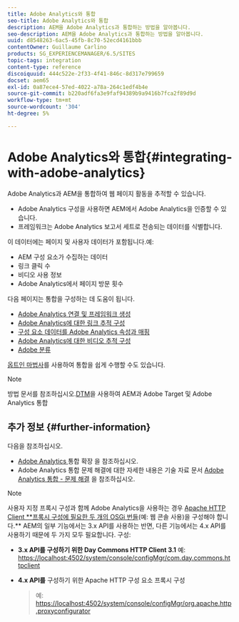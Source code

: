 ```yaml
---
title: Adobe Analytics와 통합
seo-title: Adobe Analytics와 통합
description: AEM을 Adobe Analytics과 통합하는 방법을 알아봅니다.
seo-description: AEM을 Adobe Analytics과 통합하는 방법을 알아봅니다.
uuid: d8548263-6ac5-45fb-8c70-52ecd4161bbb
contentOwner: Guillaume Carlino
products: SG_EXPERIENCEMANAGER/6.5/SITES
topic-tags: integration
content-type: reference
discoiquuid: 444c522e-2f33-4f41-846c-8d317e799659
docset: aem65
exl-id: 0a87ece4-57ed-4022-a78a-264c1edf4b4e
source-git-commit: b220adf6fa3e9faf94389b9a9416b7fca2f89d9d
workflow-type: tm+mt
source-wordcount: '304'
ht-degree: 5%

---
```


# Adobe Analytics와 통합{#integrating-with-adobe-analytics}

Adobe Analytics과 AEM을 통합하여 웹 페이지 활동을 추적할 수 있습니다.

* Adobe Analytics 구성을 사용하면 AEM에서 Adobe Analytics을 인증할 수 있습니다.
* 프레임워크는 Adobe Analytics 보고서 세트로 전송되는 데이터를 식별합니다.

이 데이터에는 페이지 및 사용자 데이터가 포함됩니다.예:

* AEM 구성 요소가 수집하는 데이터
* 링크 클릭 수
* 비디오 사용 정보
* Adobe Analytics에서 페이지 방문 횟수

다음 페이지는 통합을 구성하는 데 도움이 됩니다.

* [Adobe Analytics 연결 및 프레임워크 생성](/help/sites-administering/adobeanalytics-connect.md)
* [Adobe Analytics에 대한 링크 추적 구성](/help/sites-administering/adobeanalytics-link.md)
* [구성 요소 데이터를 Adobe Analytics 속성과 매핑](/help/sites-administering/adobeanalytics-mapping.md)
* [Adobe Analytics에 대한 비디오 추적 구성](/help/sites-administering/adobeanalytics-video.md)
* [Adobe 분류](/help/sites-administering/adobeanalytics-classifications.md)

[옵트인 마법사](/help/sites-administering/opt-in.md)를 사용하여 통합을 쉽게 수행할 수도 있습니다.

>[!NOTE]
>
>방법 문서를 참조하십시오.[DTM](https://helpx.adobe.com/experience-manager/using/integrate-digital-marketing-solutions.html)을 사용하여 AEM과 Adobe Target 및 Adobe Analytics 통합

## 추가 정보 {#further-information}

다음을 참조하십시오.

* [Adobe Analytics ](/help/sites-developing/extending-analytics.md) 통합 확장 을 참조하십시오.
* Adobe Analytics 통합 문제 해결에 대한 자세한 내용은 기술 자료 문서 [Adobe Analytics 통합 - 문제 해결](https://helpx.adobe.com/experience-manager/kb/sitecatalystintegrationtroubleshooting.html) 을 참조하십시오.

>[!NOTE]
>
>사용자 지정 프록시 구성과 함께 Adobe Analytics을 사용하는 경우 [Apache HTTP Client **프록시 구성에 필요한 두 개의 OSGi 번들](/help/sites-deploying/configuring-osgi.md)(예: 웹 콘솔 사용)을 구성해야 합니다.** AEM의 일부 기능에서는 3.x API를 사용하는 반면, 다른 기능에서는 4.x API를 사용하기 때문에 두 가지 모두 필요합니다. 구성:
>
>* **3.x API를 구성하기 위한 Day Commons HTTP Client 3.1** 
   >  예: [https://localhost:4502/system/console/configMgr/com.day.commons.httpclient](https://localhost:4502/system/console/configMgr/com.day.commons.httpclient)
   >
   >
* **4.x API를** 구성하기 위한 Apache HTTP 구성 요소 프록시 구성
   >  예: [https://localhost:4502/system/console/configMgr/org.apache.http.proxyconfigurator](https://localhost:4502/system/console/configMgr/org.apache.http.proxyconfigurator)

>


